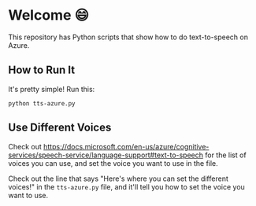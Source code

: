 # Welcome :smile:

This repository has Python scripts that show how to do text-to-speech on Azure.

## How to Run It

It's pretty simple! Run this:

```console
python tts-azure.py
```

## Use Different Voices

Check out https://docs.microsoft.com/en-us/azure/cognitive-services/speech-service/language-support#text-to-speech for the list of voices you can use, and set the voice you want to use in the file.

Check out the line that says "Here's where you can set the different voices!" in the `tts-azure.py` file, and it'll tell you how to set the voice you want to use.
